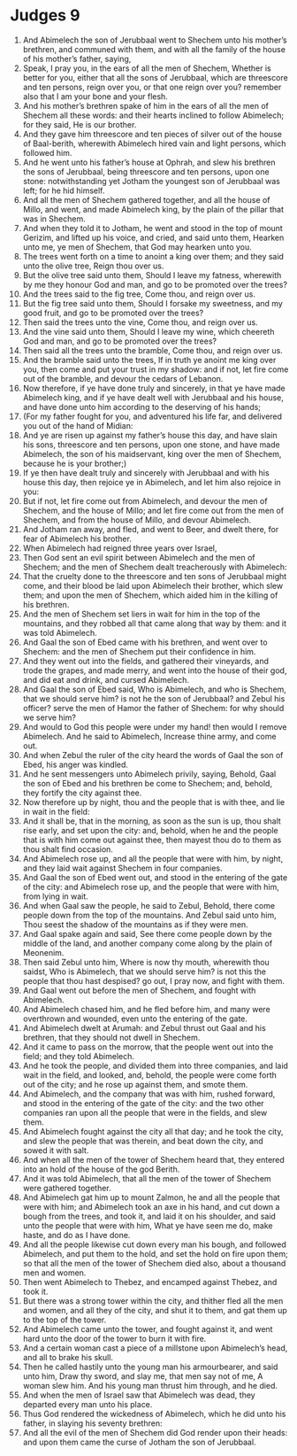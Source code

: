 ﻿# Judges 9
1. And Abimelech the son of Jerubbaal went to Shechem unto his mother’s brethren, and communed with them, and with all the family of the house of his mother’s father, saying, 
2. Speak, I pray you, in the ears of all the men of Shechem, Whether is better for you, either that all the sons of Jerubbaal, which are threescore and ten persons, reign over you, or that one reign over you? remember also that I am your bone and your flesh. 
3. And his mother’s brethren spake of him in the ears of all the men of Shechem all these words: and their hearts inclined to follow Abimelech; for they said, He is our brother. 
4. And they gave him threescore and ten pieces of silver out of the house of Baal-berith, wherewith Abimelech hired vain and light persons, which followed him. 
5. And he went unto his father’s house at Ophrah, and slew his brethren the sons of Jerubbaal, being threescore and ten persons, upon one stone: notwithstanding yet Jotham the youngest son of Jerubbaal was left; for he hid himself. 
6. And all the men of Shechem gathered together, and all the house of Millo, and went, and made Abimelech king, by the plain of the pillar that was in Shechem. 
7.  And when they told it to Jotham, he went and stood in the top of mount Gerizim, and lifted up his voice, and cried, and said unto them, Hearken unto me, ye men of Shechem, that God may hearken unto you. 
8. The trees went forth on a time to anoint a king over them; and they said unto the olive tree, Reign thou over us. 
9. But the olive tree said unto them, Should I leave my fatness, wherewith by me they honour God and man, and go to be promoted over the trees? 
10. And the trees said to the fig tree, Come thou, and reign over us. 
11. But the fig tree said unto them, Should I forsake my sweetness, and my good fruit, and go to be promoted over the trees? 
12. Then said the trees unto the vine, Come thou, and reign over us. 
13. And the vine said unto them, Should I leave my wine, which cheereth God and man, and go to be promoted over the trees? 
14. Then said all the trees unto the bramble, Come thou, and reign over us. 
15. And the bramble said unto the trees, If in truth ye anoint me king over you, then come and put your trust in my shadow: and if not, let fire come out of the bramble, and devour the cedars of Lebanon. 
16. Now therefore, if ye have done truly and sincerely, in that ye have made Abimelech king, and if ye have dealt well with Jerubbaal and his house, and have done unto him according to the deserving of his hands; 
17. (For my father fought for you, and adventured his life far, and delivered you out of the hand of Midian: 
18. And ye are risen up against my father’s house this day, and have slain his sons, threescore and ten persons, upon one stone, and have made Abimelech, the son of his maidservant, king over the men of Shechem, because he is your brother;) 
19. If ye then have dealt truly and sincerely with Jerubbaal and with his house this day, then rejoice ye in Abimelech, and let him also rejoice in you: 
20. But if not, let fire come out from Abimelech, and devour the men of Shechem, and the house of Millo; and let fire come out from the men of Shechem, and from the house of Millo, and devour Abimelech. 
21. And Jotham ran away, and fled, and went to Beer, and dwelt there, for fear of Abimelech his brother. 
22.  When Abimelech had reigned three years over Israel, 
23. Then God sent an evil spirit between Abimelech and the men of Shechem; and the men of Shechem dealt treacherously with Abimelech: 
24. That the cruelty done to the threescore and ten sons of Jerubbaal might come, and their blood be laid upon Abimelech their brother, which slew them; and upon the men of Shechem, which aided him in the killing of his brethren. 
25. And the men of Shechem set liers in wait for him in the top of the mountains, and they robbed all that came along that way by them: and it was told Abimelech. 
26. And Gaal the son of Ebed came with his brethren, and went over to Shechem: and the men of Shechem put their confidence in him. 
27. And they went out into the fields, and gathered their vineyards, and trode the grapes, and made merry, and went into the house of their god, and did eat and drink, and cursed Abimelech. 
28. And Gaal the son of Ebed said, Who is Abimelech, and who is Shechem, that we should serve him? is not he the son of Jerubbaal? and Zebul his officer? serve the men of Hamor the father of Shechem: for why should we serve him? 
29. And would to God this people were under my hand! then would I remove Abimelech. And he said to Abimelech, Increase thine army, and come out. 
30.  And when Zebul the ruler of the city heard the words of Gaal the son of Ebed, his anger was kindled. 
31. And he sent messengers unto Abimelech privily, saying, Behold, Gaal the son of Ebed and his brethren be come to Shechem; and, behold, they fortify the city against thee. 
32. Now therefore up by night, thou and the people that is with thee, and lie in wait in the field: 
33. And it shall be, that in the morning, as soon as the sun is up, thou shalt rise early, and set upon the city: and, behold, when he and the people that is with him come out against thee, then mayest thou do to them as thou shalt find occasion. 
34.  And Abimelech rose up, and all the people that were with him, by night, and they laid wait against Shechem in four companies. 
35. And Gaal the son of Ebed went out, and stood in the entering of the gate of the city: and Abimelech rose up, and the people that were with him, from lying in wait. 
36. And when Gaal saw the people, he said to Zebul, Behold, there come people down from the top of the mountains. And Zebul said unto him, Thou seest the shadow of the mountains as if they were men. 
37. And Gaal spake again and said, See there come people down by the middle of the land, and another company come along by the plain of Meonenim. 
38. Then said Zebul unto him, Where is now thy mouth, wherewith thou saidst, Who is Abimelech, that we should serve him? is not this the people that thou hast despised? go out, I pray now, and fight with them. 
39. And Gaal went out before the men of Shechem, and fought with Abimelech. 
40. And Abimelech chased him, and he fled before him, and many were overthrown and wounded, even unto the entering of the gate. 
41. And Abimelech dwelt at Arumah: and Zebul thrust out Gaal and his brethren, that they should not dwell in Shechem. 
42. And it came to pass on the morrow, that the people went out into the field; and they told Abimelech. 
43. And he took the people, and divided them into three companies, and laid wait in the field, and looked, and, behold, the people were come forth out of the city; and he rose up against them, and smote them. 
44. And Abimelech, and the company that was with him, rushed forward, and stood in the entering of the gate of the city: and the two other companies ran upon all the people that were in the fields, and slew them. 
45. And Abimelech fought against the city all that day; and he took the city, and slew the people that was therein, and beat down the city, and sowed it with salt. 
46.  And when all the men of the tower of Shechem heard that, they entered into an hold of the house of the god Berith. 
47. And it was told Abimelech, that all the men of the tower of Shechem were gathered together. 
48. And Abimelech gat him up to mount Zalmon, he and all the people that were with him; and Abimelech took an axe in his hand, and cut down a bough from the trees, and took it, and laid it on his shoulder, and said unto the people that were with him, What ye have seen me do, make haste, and do as I have done. 
49. And all the people likewise cut down every man his bough, and followed Abimelech, and put them to the hold, and set the hold on fire upon them; so that all the men of the tower of Shechem died also, about a thousand men and women. 
50.  Then went Abimelech to Thebez, and encamped against Thebez, and took it. 
51. But there was a strong tower within the city, and thither fled all the men and women, and all they of the city, and shut it to them, and gat them up to the top of the tower. 
52. And Abimelech came unto the tower, and fought against it, and went hard unto the door of the tower to burn it with fire. 
53. And a certain woman cast a piece of a millstone upon Abimelech’s head, and all to brake his skull. 
54. Then he called hastily unto the young man his armourbearer, and said unto him, Draw thy sword, and slay me, that men say not of me, A woman slew him. And his young man thrust him through, and he died. 
55. And when the men of Israel saw that Abimelech was dead, they departed every man unto his place. 
56.  Thus God rendered the wickedness of Abimelech, which he did unto his father, in slaying his seventy brethren: 
57. And all the evil of the men of Shechem did God render upon their heads: and upon them came the curse of Jotham the son of Jerubbaal. 
